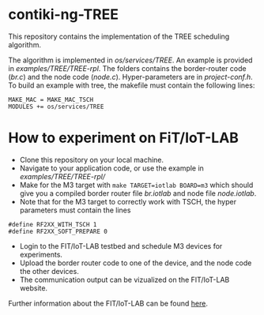 # contiki-ng-TREE

This repository contains the implementation of the TREE scheduling algorithm.

The algorithm is implemented in *os/services/TREE*. An example is provided in *examples/TREE/TREE-rpl*. The folders contains the border-router code (*br.c*) and the node code (*node.c*). Hyper-parameters are in *project-conf.h*. To build an example with tree, the makefile must contain the following lines:
```
MAKE_MAC = MAKE_MAC_TSCH
MODULES += os/services/TREE
```

# How to experiment on FiT/IoT-LAB

- Clone this repository on your local machine.
- Navigate to your application code, or use the example in *examples/TREE/TREE-rpl/*
- Make for the M3 target with `make TARGET=iotlab BOARD=m3` which should give you a compiled border router file *br.iotlab* and node file *node.iotlab*.
- Note that for the M3 target to correctly work with TSCH, the hyper parameters must contain the lines
```
#define RF2XX_WITH_TSCH 1
#define RF2XX_SOFT_PREPARE 0
```
- Login to the FIT/IoT-LAB testbed and schedule M3 devices for experiments.
- Upload the border router code to one of the device, and the node code the other devices.
- The communication output can be vizualized on the FIT/IoT-LAB website.

Further information about the FIT/IoT-LAB can be found [here](https://www.iot-lab.info/tutorials/contiki-ng-compilation/).
